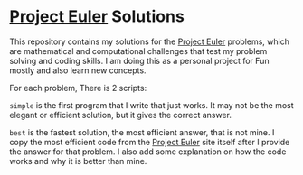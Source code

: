 # [Project Euler](https://projecteuler.net/) Solutions

This repository contains my solutions for the [Project Euler](https://projecteuler.net/) problems, which are mathematical and computational challenges that test my problem solving and coding skills. I am doing this as a personal project for Fun mostly and also learn new concepts.

For each problem, There is 2 scripts:

`simple` is the first program that I write that just works. It may not be the most elegant or efficient solution, but it gives the correct answer.

`best` is the fastest solution, the most efficient answer, that is not mine. I copy the most efficient code from the [Project Euler](https://projecteuler.net/) site itself after I provide the answer for that problem. I also add some explanation on how the code works and why it is better than mine.
